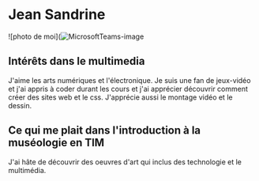 # Jean Sandrine
![photo de moi](![MicrosoftTeams-image](https://github.com/sandrinejeann/H24_V11_inspirations_JEAN/assets/143232182/cdebba36-1d4c-4fa1-ab2c-117bcb88bd10)

## **Intérêts dans le multimedia**
J'aime les arts numériques et l'électronique. Je suis une fan de jeux-vidéo et j'ai appris à coder durant les cours et j'ai apprécier découvrir comment créer des sites web et le css. J'apprécie aussi le montage vidéo et le dessin. 

## Ce qui me plait dans l'introduction à la muséologie en TIM
J'ai hâte de découvrir des oeuvres d'art qui inclus des technologie et le multimédia.
